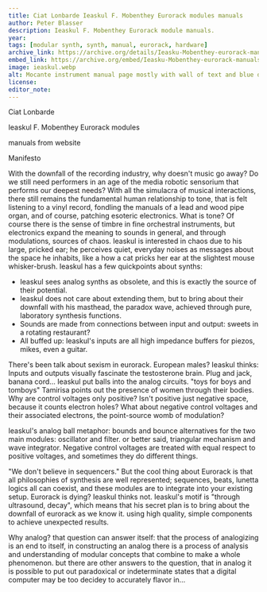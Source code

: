 ```yaml
---
title: Ciat Lonbarde Ieaskul F. Mobenthey Eurorack modules manuals
author: Peter Blasser
description: Ieaskul F. Mobenthey Eurorack module manuals. 
year: 
tags: [modular synth, synth, manual, eurorack, hardware]
archive_link: https://archive.org/details/Ieasku-Mobenthey-eurorack-manuals
embed_link: https://archive.org/embed/Ieasku-Mobenthey-eurorack-manuals
image: ieaskul.webp
alt: Mocante instrument manual page mostly with wall of text and blue diagram of the instrument at center
license: 
editor_note:
---
```


Ciat Lonbarde

Ieaskul F. Mobenthey Eurorack modules

manuals from website

Manifesto

With the downfall of the recording industry, why doesn't music go away? Do we still need performers in an age of the media robotic sensorium that performs our deepest needs? With all the simulacra of musical interactions, there still remains the fundamental human relationship to tone, that is felt listening to a vinyl record, fondling the manuals of a lead and wood pipe organ, and of course, patching esoteric electronics. What is tone? Of course there is the sense of timbre in fine orchestral instruments, but electronics expand the meaning to sounds in general, and through modulations, sources of chaos. Ieaskul is interested in chaos due to his large, pricked ear; he perceives quiet, everyday noises as messages about the space he inhabits, like a how a cat pricks her ear at the slightest mouse whisker-brush. Ieaskul has a few quickpoints about synths:

* Ieaskul sees analog synths as obsolete, and this is exactly the source of their potential.
* Ieaskul does not care about extending them, but to bring about their downfall with his masthead, the paradox wave, achieved through pure, laboratory synthesis functions.
* Sounds are made from connections between input and output: sweets in a rotating restaurant?
* All buffed up: Ieaskul's inputs are all high impedance buffers for piezos, mikes, even a guitar.

There's been talk about sexism in eurorack. European males? Ieaskul thinks: Inputs and outputs visually fascinate the testosterone brain. Plug and jack, banana cord... Ieaskul put balls into the analog circuits. "toys for boys and tomboys" Tamirisa points out the presence of women through their bodies. Why are control voltages only positive? Isn't positive just negative space, because it counts electron holes? What about negative control voltages and their associated electrons, the point-source womb of modulation?

Ieaskul's analog ball metaphor: bounds and bounce alternatives for the two main modules: oscillator and filter. or better said, triangular mechanism and wave integrator. Negative control voltages are treated with equal respect to positive voltages, and sometimes they do different things.

"We don't believe in sequencers." But the cool thing about Eurorack is that all philosophies of synthesis are well represented; sequences, beats, lunetta logics all can coexist, and these modules are to integrate into your existing setup. Eurorack is dying? Ieaskul thinks not. Ieaskul's motif is "through ultrasound, decay", which means that his secret plan is to bring about the downfall of eurorack as we know it. using high quality, simple components to achieve unexpected results.

Why analog? that question can answer itself: that the process of analogizing is an end to itself, in constructing an analog there is a process of analysis and understanding of modular concepts that combine to make a whole phenomenon. but there are other answers to the question, that in analog it is possible to put out paradoxical or indeterminate states that a digital computer may be too decidey to accurately flavor in...
